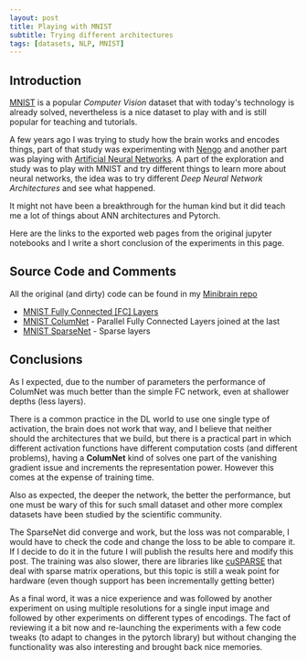 ```yaml
---
layout: post
title: Playing with MNIST
subtitle: Trying different architectures
tags: [datasets, NLP, MNIST]
---
```


## Introduction
[MNIST](http://yann.lecun.com/exdb/mnist/) is a popular _Computer Vision_ dataset that with today's technology is already solved, nevertheless is a nice dataset to play with and is still popular for teaching and tutorials.

A few years ago I was trying to study how the brain works and encodes things, part of that study was experimenting with [Nengo](https://www.nengo.ai/) and another part was playing with [Artificial Neural Networks](https://en.wikipedia.org/wiki/Artificial_neural_network).
A part of the exploration and study was to play with MNIST and try different things to learn more about neural networks, the idea was to try different _Deep Neural Network Architectures_ and see what happened.

It might not have been a breakthrough for the human kind but it did teach me a lot of things about ANN architectures and Pytorch.

Here are the links to the exported web pages from the original jupyter notebooks and I write a short conclusion of the experiments in this page.

## Source Code and Comments

All the original (and dirty) code can be found in my [Minibrain repo](https://github.com/leomrocha/minibrain/tree/master/experiments/mnist)

* [MNIST Fully Connected [FC] Layers](https://leomrocha.github.io/minibrain/mnist_study_1_FC_layers.html)
* [MNIST ColumNet](https://leomrocha.github.io/minibrain/mnist_study_2_ColumNet.html) - Parallel Fully Connected Layers joined at the last 
* [MNIST SparseNet](https://leomrocha.github.io/minibrain/mnist_study_3_SparseNet.html) - Sparse layers

## Conclusions

As I expected, due to the number of parameters the performance of ColumNet was much better than the simple FC network, even at shallower depths (less layers). 

There is a common practice in the DL world to use one single type of activation, the brain does not work that way, and I believe that neither should the architectures that we build, but there is a practical part in which different activation functions have different computation costs (and different problems), having a **ColumNet** kind of solves one part of the vanishing gradient issue and increments the representation power. However this comes at the expense of training time.

Also as expected, the deeper the network, the better the performance, but one must be wary of this for such small dataset and other more complex datasets have been studied by the scientific community.

The SparseNet did converge and work, but the loss was not comparable, I would have to check the code and change the loss to be able to compare it. If I decide to do it in the future I will publish the results here and modify this post. The training was also slower, there are libraries like [cuSPARSE](https://developer.nvidia.com/cusparse) that deal with sparse matrix operations, but this topic is still a weak point for hardware (even though support has been incrementally getting better)


As a final word, it was a nice experience and was followed by another experiment on using multiple resolutions for a single input image and followed by other experiments on different types of encodings. The fact of reviewing it a bit now and re-launching the experiments with a few code tweaks (to adapt to changes in the pytorch library) but without changing the functionality was also interesting and brought back nice memories.


